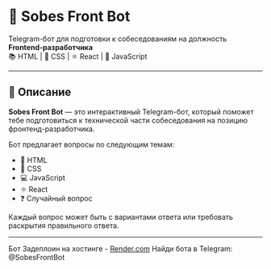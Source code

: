 # 🤖 Sobes Front Bot

Telegram-бот для подготовки к собеседованиям на должность **Frontend-разработчика**  
📚 HTML | 💅 CSS | ⚛️ React | 🧠 JavaScript

---

## 📝 Описание

**Sobes Front Bot** — это интерактивный Telegram-бот, который поможет тебе подготовиться к технической части собеседования на позицию фронтенд-разработчика.

Бот предлагает вопросы по следующим темам:

- 📄 HTML
- 🎨 CSS
- 💻 JavaScript
- ⚛️ React
- ❓ Случайный вопрос

Каждый вопрос может быть с вариантами ответа или требовать раскрытия правильного ответа.

---

Бот Задеплоин на хостинге - [Render.com](https://render.com)
Найди бота в Telegram: @SobesFrontBot
